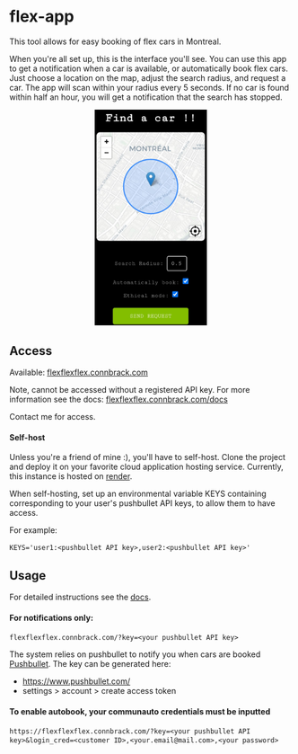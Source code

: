 # flex-app

This tool allows for easy booking of flex cars in Montreal.

When you're all set up, this is the interface you'll see. You can use this app to get a notification when a car is available, or automatically book flex cars. Just choose a location on the map, adjust the search radius, and request a car. The app will scan within your radius every 5 seconds. If no car is found within half an hour, you will get a notification that the search has stopped. 

<p align="center">
    <img src="assets/2024-02-19-17-50-05.png" alt="drawing" width="200"/>
</p>

## Access

Available: [flexflexflex.connbrack.com]()

Note, cannot be accessed without a registered API key. For more information see the docs: [flexflexflex.connbrack.com/docs](https://flexflexflex.connbrack.com/docs)

Contact me for access.

#### Self-host

Unless you're a friend of mine :), you'll have to self-host. Clone the project and deploy it on your favorite cloud application hosting service. Currently, this instance is hosted on [render](https://render.com/).

When self-hosting, set up an environmental variable KEYS containing corresponding to your user's pushbullet API keys, to allow them to have access.

For example:

```
KEYS='user1:<pushbullet API key>,user2:<pushbullet API key>'
```

## Usage
For detailed instructions see the [docs](https://flexflexflex.connbrack.com/docs).

#### For notifications only:

```
flexflexflex.connbrack.com/?key=<your pushbullet API key>
``````

The system relies on pushbullet to notify you when cars are booked [Pushbullet](https://www.pushbullet.com/). The key can be generated here:

* https://www.pushbullet.com/
* settings > account > create access token

#### To enable autobook, your communauto credentials must be inputted

```
https://flexflexflex.connbrack.com/?key=<your pushbullet API key>&login_cred=<customer ID>,<your.email@mail.com>,<your password>
```


